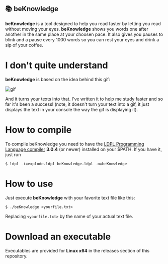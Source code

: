 ## 📚 beKnowledge
**beKnowledge** is a tool designed to help you read faster by letting you read without moving your eyes.
**beKnowledge** shows you words one after another in the same place at your choosen pace.
It also gives you pauses to blink and a pause every 1000 words so you can rest your eyes and drink a sip of your coffee.

# I don't quite understand
**beKnowledge** is based on the idea behind this gif:

![gif](https://media.giphy.com/media/NnqEw25qVqHPW/giphy.gif)

And it turns your texts into that. I've written it to help me study faster and so far it's been a success! (note, it doesn't turn your
text into a gif, it just displays the text in your console the way the gif is displaying it).

# How to compile
To compile beKnowledge you need to have the [LDPL Programming Language compiler](https://github.com/lartu/ldpl) **3.0.4** (or newer) installed
on your $PATH. If you have it, just run

`$ ldpl -i=explode.ldpl beKnowledge.ldpl -o=beKnowledge`

# How to use
Just execute **beKnowledge** with your favorite text file like this:

`$ ./beKnowledge <yourfile.txt>`

Replacing `<yourfile.txt>` by the name of your actual text file.

# Download an executable

Executables are provided for **Linux x64** in the releases section of this repository.
